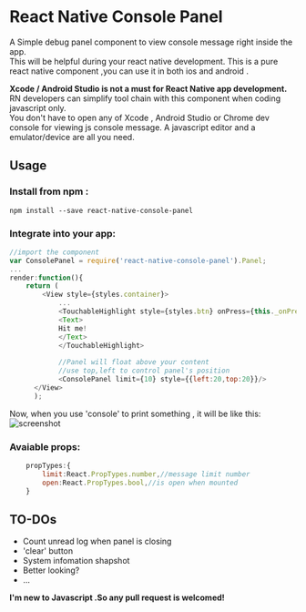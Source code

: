 # React Native Console Panel  
A Simple debug panel component to view console message right inside the app.  
This will be helpful during your react native development.
This is a pure react native component ,you can use it in both ios and android .

**Xcode / Android Studio is not a must for React Native app development.**  
RN developers can simplify tool chain with this component when coding javascript only.  
You don't have to open any of Xcode , Android Studio or Chrome dev console for viewing js console message. A javascript editor and a emulator/device are all you need.

## Usage
### Install from npm :  
`npm install --save react-native-console-panel`

### Integrate into your app:  

```javascript
//import the component
var ConsolePanel = require('react-native-console-panel').Panel;
...
render:function(){
	return (
		<View style={styles.container}>
        	...
        	<TouchableHighlight style={styles.btn} onPress={this._onPressButton}>
          	<Text>
            Hit me!
          	</Text>
        	</TouchableHighlight>
        
        	//Panel will float above your content
        	//use top,left to control panel's position 
        	<ConsolePanel limit={10} style={{left:20,top:20}}/>
      </View>
      );
```
Now, when you use 'console' to print something , it will be like this:  
![screenshot](https://github.com/sospartan/react-native-console-panel/raw/master/demo.gif )

### Avaiable props:

```javascript
	propTypes:{
        limit:React.PropTypes.number,//message limit number
        open:React.PropTypes.bool,//is open when mounted
    }
```

## TO-DOs  
* Count unread log when panel is closing
* 'clear' button
* System infomation shapshot
* Better looking?
* ...

**I'm new to Javascript .So any pull request is welcomed!**
